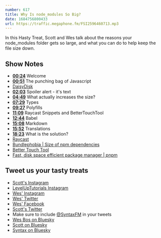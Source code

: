 ```yaml
---
number: 617
title: Why Is node_modules So Big?
date: 1684756800433
url: https://traffic.megaphone.fm/FSI2596460713.mp3
---
```


In this Hasty Treat, Scott and Wes talk about the reasons your node_modules folder gets so large, and what you can do to help keep the file size down.

## Show Notes

* **[00:24](#t=00:24)** Welcome
* **[00:51](#t=00:51)** The punching bag of Javascript
* [DaisyDisk](https://daisydiskapp.com/)
* **[02:03](#t=02:03)** Spoiler alert - it's text
* **[04:49](#t=04:49)** What actually increases the size?
* **[07:29](#t=07:29)** Types
* **[09:27](#t=09:27)** Polyfills
* **[11:09](#t=11:09)** Raycast Snippets and BetterTouchTool
* **[12:44](#t=12:44)** Babel
* **[15:08](#t=15:08)** Markdown
* **[15:52](#t=15:52)** Translations
* **[18:23](#t=18:23)** What is the solution?
* [Raycast](https://www.raycast.com/)
* [Bundlephobia | Size of npm dependencies](https://bundlephobia.com/)
* [Better Touch Tool](https://folivora.ai/)
* [Fast, disk space efficient package manager | pnpm](https://pnpm.io/)

## Tweet us your tasty treats

* [Scott's Instagram](https://www.instagram.com/stolinski/)
* [LevelUpTutorials Instagram](https://www.instagram.com/LevelUpTutorials/)
* [Wes' Instagram](https://www.instagram.com/wesbos/)
* [Wes' Twitter](https://twitter.com/wesbos)
* [Wes' Facebook](https://www.facebook.com/wesbos.developer)
* [Scott's Twitter](https://twitter.com/stolinski)
* Make sure to include [@SyntaxFM](https://twitter.com/SyntaxFM) in your tweets
* [Wes Bos on Bluesky](https://bsky.app/profile/syntax.fm/wesbos.com)
* [Scott on Bluesky](https://bsky.app/profile/tolin.ski)
* [Syntax on Bluesky](https://bsky.app/profile/syntax.fm)
